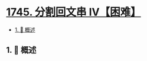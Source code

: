 # [1745. 分割回文串 IV【困难】](https://github.com/tnotesjs/TNotes.leetcode/tree/main/notes/1745.%20%E5%88%86%E5%89%B2%E5%9B%9E%E6%96%87%E4%B8%B2%20IV%E3%80%90%E5%9B%B0%E9%9A%BE%E3%80%91)

<!-- region:toc -->

- [1. 📝 概述](#1--概述)

<!-- endregion:toc -->

## 1. 📝 概述

